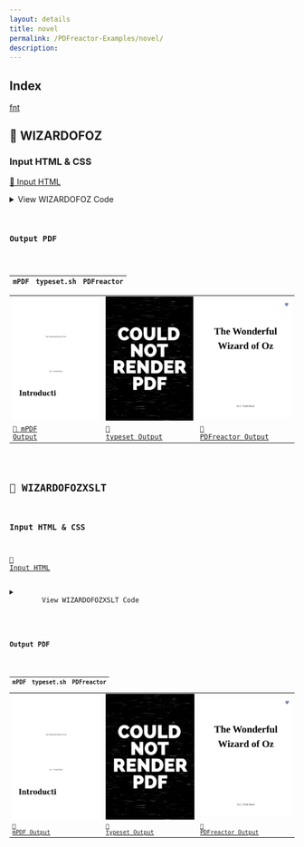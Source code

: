 ```yaml
---
layout: details
title: novel
permalink: /PDFreactor-Examples/novel/
description: 
---
```


## Index
<div class="boxes">
                            <a href="/compare.html2pdf.tools/PDFreactor-Examples/novel/fnt/">
                                fnt
                            </a>
</div>

## 🔬 WIZARDOFOZ

### Input HTML & CSS

[📄 Input HTML](https://raw.githubusercontent.com/azettl/compare.html2pdf.tools/master//html/PDFreactor%20Examples/novel/wizardOfOz.html)

<details>
    <summary>
        View WIZARDOFOZ Code
    </summary>
    <pre>
        <code>
            
        </code>
    </pre>
</details>

### Output PDF

| mPDF | typeset.sh | PDFreactor |
|---------|---------|---------|
| ![mPDF Preview](mpdf__html_PDFreactor_Examples_novel_wizardOfOz.html.png) | ![typeset Preview](typeset__html_PDFreactor_Examples_novel_wizardOfOz.html.png) | ![PDFreactor Preview](pdfreactor__html_PDFreactor_Examples_novel_wizardOfOz.html.png) |
| [📕 mPDF Output](mpdf__html_PDFreactor_Examples_novel_wizardOfOz.html.pdf) | [📕 typeset Output](typeset__html_PDFreactor_Examples_novel_wizardOfOz.html.pdf) | [📕 PDFreactor Output](pdfreactor__html_PDFreactor_Examples_novel_wizardOfOz.html.pdf) |

## 🔬 WIZARDOFOZXSLT

### Input HTML & CSS

[📄 Input HTML](https://raw.githubusercontent.com/azettl/compare.html2pdf.tools/master//html/PDFreactor%20Examples/novel/wizardOfOzXSLT.html)

<details>
    <summary>
        View WIZARDOFOZXSLT Code
    </summary>
    <pre>
        <code>
            
        </code>
    </pre>
</details>

### Output PDF

| mPDF | typeset.sh | PDFreactor |
|---------|---------|---------|
| ![mPDF Preview](mpdf__html_PDFreactor_Examples_novel_wizardOfOzXSLT.html.png) | ![typeset Preview](typeset__html_PDFreactor_Examples_novel_wizardOfOzXSLT.html.png) | ![PDFreactor Preview](pdfreactor__html_PDFreactor_Examples_novel_wizardOfOzXSLT.html.png) |
| [📕 mPDF Output](mpdf__html_PDFreactor_Examples_novel_wizardOfOzXSLT.html.pdf) | [📕 typeset Output](typeset__html_PDFreactor_Examples_novel_wizardOfOzXSLT.html.pdf) | [📕 PDFreactor Output](pdfreactor__html_PDFreactor_Examples_novel_wizardOfOzXSLT.html.pdf) |


